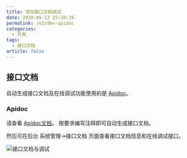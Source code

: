 ```yaml
---
title: 添加接口文档调试
date: 2020-05-12 15:10:15
permalink: /v3/dev-apidoc
categories: 
  - 开发
tags: 
  - 接口文档
article: false
---
```


## 接口文档

自动生成接口文档及在线调试功能使用的是 [Apidoc](https://gitee.com/hg-code/apidoc-php)。  

### Apidoc

请查看 [Apidoc文档](https://gitee.com/hg-code/apidoc-php)， 按要求编写注释即可自动生成接口文档。  

然后可在后台 系统管理->接口文档 页面查看接口文档信息和在线调试接口。

<img :src="$withBase('/img-v3/dev/apidoc.jpg')" alt="接口文档与调试">

